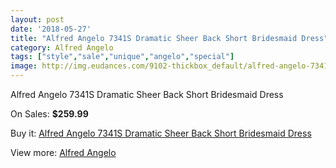 ```yaml
---
layout: post
date: '2018-05-27'
title: "Alfred Angelo 7341S Dramatic Sheer Back Short Bridesmaid Dress"
category: Alfred Angelo
tags: ["style","sale","unique","angelo","special"]
image: http://img.eudances.com/9102-thickbox_default/alfred-angelo-7341s-dramatic-sheer-back-short-bridesmaid-dress.jpg
---
```

Alfred Angelo 7341S Dramatic Sheer Back Short Bridesmaid Dress

On Sales: **$259.99**
<a href="https://www.eudances.com/en/alfred-angelo/3061-alfred-angelo-7341s-dramatic-sheer-back-short-bridesmaid-dress.html"><amp-img layout="responsive" width="600" height="600" src="//img.eudances.com/9102-thickbox_default/alfred-angelo-7341s-dramatic-sheer-back-short-bridesmaid-dress.jpg" alt="Alfred Angelo 7341S Dramatic Sheer Back Short Bridesmaid Dress 0" /></a>
<a href="https://www.eudances.com/en/alfred-angelo/3061-alfred-angelo-7341s-dramatic-sheer-back-short-bridesmaid-dress.html"><amp-img layout="responsive" width="600" height="600" src="//img.eudances.com/9105-thickbox_default/alfred-angelo-7341s-dramatic-sheer-back-short-bridesmaid-dress.jpg" alt="Alfred Angelo 7341S Dramatic Sheer Back Short Bridesmaid Dress 1" /></a>
<a href="https://www.eudances.com/en/alfred-angelo/3061-alfred-angelo-7341s-dramatic-sheer-back-short-bridesmaid-dress.html"><amp-img layout="responsive" width="600" height="600" src="//img.eudances.com/9104-thickbox_default/alfred-angelo-7341s-dramatic-sheer-back-short-bridesmaid-dress.jpg" alt="Alfred Angelo 7341S Dramatic Sheer Back Short Bridesmaid Dress 2" /></a>
<a href="https://www.eudances.com/en/alfred-angelo/3061-alfred-angelo-7341s-dramatic-sheer-back-short-bridesmaid-dress.html"><amp-img layout="responsive" width="600" height="600" src="//img.eudances.com/9103-thickbox_default/alfred-angelo-7341s-dramatic-sheer-back-short-bridesmaid-dress.jpg" alt="Alfred Angelo 7341S Dramatic Sheer Back Short Bridesmaid Dress 3" /></a>

Buy it: [Alfred Angelo 7341S Dramatic Sheer Back Short Bridesmaid Dress](https://www.eudances.com/en/alfred-angelo/3061-alfred-angelo-7341s-dramatic-sheer-back-short-bridesmaid-dress.html "Alfred Angelo 7341S Dramatic Sheer Back Short Bridesmaid Dress")

View more: [Alfred Angelo](https://www.eudances.com/en/51-alfred-angelo "Alfred Angelo")